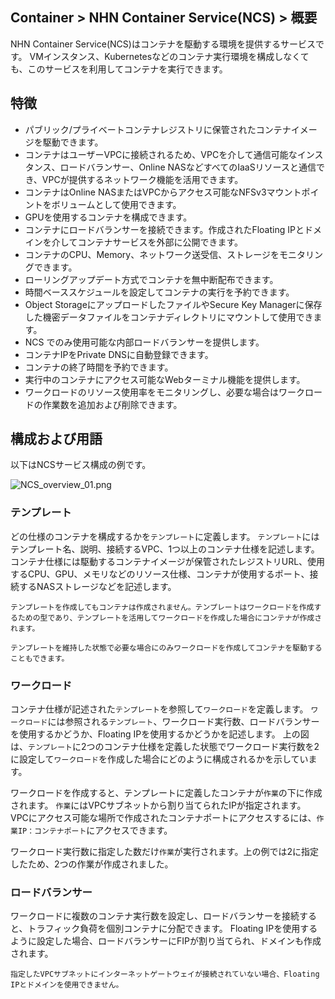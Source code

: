 ## Container > NHN Container Service(NCS) > 概要

NHN Container Service(NCS)はコンテナを駆動する環境を提供するサービスです。
VMインスタンス、Kubernetesなどのコンテナ実行環境を構成しなくても、このサービスを利用してコンテナを実行できます。

## 特徴

* パブリック/プライベートコンテナレジストリに保管されたコンテナイメージを駆動できます。
* コンテナはユーザーVPCに接続されるため、VPCを介して通信可能なインスタンス、ロードバランサー、Online NASなどすべてのIaaSリソースと通信でき、VPCが提供するネットワーク機能を活用できます。
* コンテナはOnline NASまたはVPCからアクセス可能なNFSv3マウントポイントをボリュームとして使用できます。
* GPUを使用するコンテナを構成できます。
* コンテナにロードバランサーを接続できます。作成されたFloating IPとドメインを介してコンテナサービスを外部に公開できます。
* コンテナのCPU、Memory、ネットワーク送受信、ストレージをモニタリングできます。
* ローリングアップデート方式でコンテナを無中断配布できます。
* 時間ベーススケジュールを設定してコンテナの実行を予約できます。
* Object StorageにアップロードしたファイルやSecure Key Managerに保存した機密データファイルをコンテナディレクトリにマウントして使用できます。
* NCS でのみ使用可能な内部ロードバランサーを提供します。
* コンテナIPをPrivate DNSに自動登録できます。
* コンテナの終了時間を予約できます。
* 実行中のコンテナにアクセス可能なWebターミナル機能を提供します。
* ワークロードのリソース使用率をモニタリングし、必要な場合はワークロードの作業数を追加および削除できます。

## 構成および用語

以下はNCSサービス構成の例です。

![NCS_overview_01.png](https://static.toastoven.net/prod_ncs/20221222/D-NCS_overview_01.png)

### テンプレート

どの仕様のコンテナを構成するかを`テンプレート`に定義します。
`テンプレート`にはテンプレート名、説明、接続するVPC、1つ以上のコンテナ仕様を記述します。
コンテナ仕様には駆動するコンテナイメージが保管されたレジストリURL、使用するCPU、GPU、メモリなどのリソース仕様、コンテナが使用するポート、接続するNASストレージなどを記述します。

```
テンプレートを作成してもコンテナは作成されません。テンプレートはワークロードを作成するための型であり、テンプレートを活用してワークロードを作成した場合にコンテナが作成されます。

テンプレートを維持した状態で必要な場合にのみワークロードを作成してコンテナを駆動することもできます。
```

### ワークロード

コンテナ仕様が記述された`テンプレート`を参照して`ワークロード`を定義します。
`ワークロード`には参照される`テンプレート`、ワークロード実行数、ロードバランサーを使用するかどうか、Floating IPを使用するかどうかを記述します。
上の図は、`テンプレート`に2つのコンテナ仕様を定義した状態でワークロード実行数を2に設定して`ワークロード`を作成した場合にどのように構成されるかを示しています。

ワークロードを作成すると、テンプレートに定義したコンテナが`作業`の下に作成されます。
`作業`にはVPCサブネットから割り当てられたIPが指定されます。
VPCにアクセス可能な場所で作成されたコンテナポートにアクセスするには、`作業IP：コンテナポート`にアクセスできます。

ワークロード実行数に指定した数だけ`作業`が実行されます。上の例では2に指定したため、2つの作業が作成されました。

### ロードバランサー

ワークロードに複数のコンテナ実行数を設定し、ロードバランサーを接続すると、トラフィック負荷を個別コンテナに分配できます。
Floating IPを使用するように設定した場合、ロードバランサーにFIPが割り当てられ、ドメインも作成されます。

```
指定したVPCサブネットにインターネットゲートウェイが接続されていない場合、Floating IPとドメインを使用できません。
```
